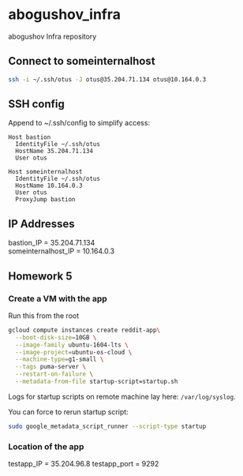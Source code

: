 # abogushov_infra
abogushov Infra repository


## Connect to someinternalhost

```bash
ssh -i ~/.ssh/otus -J otus@35.204.71.134 otus@10.164.0.3
```

## SSH config

Append to ~/.ssh/config to simplify access:

```
Host bastion
  IdentityFile ~/.ssh/otus
  HostName 35.204.71.134
  User otus

Host someinternalhost
  IdentityFile ~/.ssh/otus
  HostName 10.164.0.3
  User otus
  ProxyJump bastion
```


## IP Addresses

bastion_IP = 35.204.71.134  
someinternalhost_IP = 10.164.0.3

## Homework 5

### Create a VM with the app

Run this from the root

```bash
gcloud compute instances create reddit-app\
  --boot-disk-size=10GB \
  --image-family ubuntu-1604-lts \
  --image-project=ubuntu-os-cloud \
  --machine-type=g1-small \
  --tags puma-server \
  --restart-on-failure \
  --metadata-from-file startup-script=startup.sh
```


Logs for startup scripts on remote machine lay here: `/var/log/syslog`.

You can force to rerun startup script:

```bash
sudo google_metadata_script_runner --script-type startup
```

### Location of the app

testapp_IP = 35.204.96.8
testapp_port = 9292